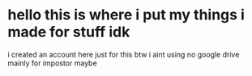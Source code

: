 # hello this is where i put my things i made for stuff idk
i created an account here just for this btw i aint using no google drive\
mainly for impostor maybe

